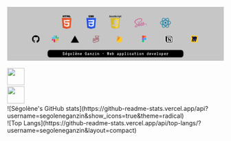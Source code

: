 ![readme header](./img/banner.png)

<div><a href="https://www.linkedin.com/in/segoleneganzin/" > <img src="https://encrypted-tbn0.gstatic.com/images?q=tbn:ANd9GcSN0osVQcblBhUadmcs7iFmZXdRR7iNA8QWJA&usqp=CAU" style="width:40px; height:40px"  /> </a> <br>
<a href="https://codepen.io/segoleneGz" > <img src="https://cdn-icons-png.flaticon.com/512/1377/1377243.png" style="width:40px; height:40px"  /> </a> </div>
<div></div>![Ségolène's GitHub stats](https://github-readme-stats.vercel.app/api?username=segoleneganzin&show_icons=true&theme=radical) <br>
![Top Langs](https://github-readme-stats.vercel.app/api/top-langs/?username=segoleneganzin&layout=compact)</div>
